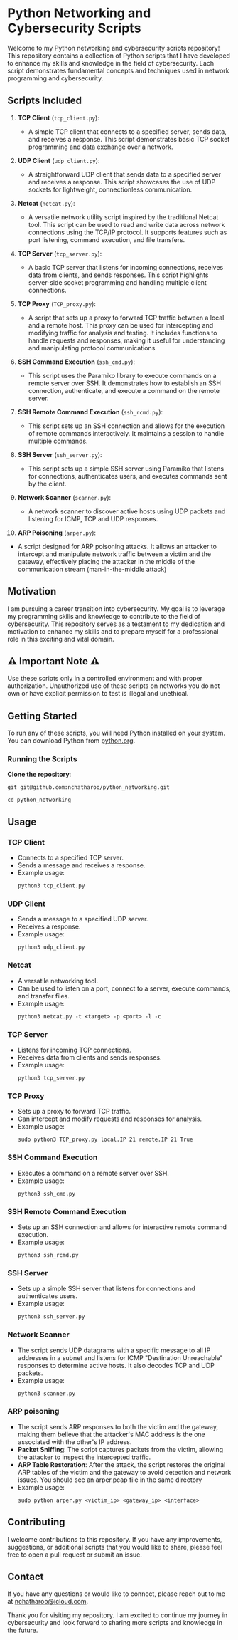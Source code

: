 
# Python Networking and Cybersecurity Scripts

Welcome to my Python networking and cybersecurity scripts repository! This repository contains a collection of Python scripts that I have developed to enhance my skills and knowledge in the field of cybersecurity. Each script demonstrates fundamental concepts and techniques used in network programming and cybersecurity.

## Scripts Included

1. **TCP Client** (`tcp_client.py`): 
   - A simple TCP client that connects to a specified server, sends data, and receives a response. This script demonstrates basic TCP socket programming and data exchange over a network.

2. **UDP Client** (`udp_client.py`): 
   - A straightforward UDP client that sends data to a specified server and receives a response. This script showcases the use of UDP sockets for lightweight, connectionless communication.

3. **Netcat** (`netcat.py`): 
   - A versatile network utility script inspired by the traditional Netcat tool. This script can be used to read and write data across network connections using the TCP/IP protocol. It supports features such as port listening, command execution, and file transfers.

4. **TCP Server** (`tcp_server.py`): 
   - A basic TCP server that listens for incoming connections, receives data from clients, and sends responses. This script highlights server-side socket programming and handling multiple client connections.

5. **TCP Proxy** (`TCP_proxy.py`):
   - A script that sets up a proxy to forward TCP traffic between a local and a remote host. This proxy can be used for intercepting and modifying traffic for analysis and testing. It includes functions to handle requests and responses, making it useful for understanding and manipulating protocol communications.

6. **SSH Command Execution** (`ssh_cmd.py`):
   - This script uses the Paramiko library to execute commands on a remote server over SSH. It demonstrates how to establish an SSH connection, authenticate, and execute a command on the remote server.

7. **SSH Remote Command Execution** (`ssh_rcmd.py`):
   - This script sets up an SSH connection and allows for the execution of remote commands interactively. It maintains a session to handle multiple commands.

8. **SSH Server** (`ssh_server.py`):
   - This script sets up a simple SSH server using Paramiko that listens for connections, authenticates users, and executes commands sent by the client.

9. **Network Scanner** (`scanner.py`):
   - A network scanner to discover active hosts using UDP packets and listening for ICMP, TCP and UDP responses.

10. **ARP Poisoning** (`arper.py`):
   - A script designed for ARP poisoning attacks. It allows an attacker to intercept and manipulate network traffic between a victim and the gateway, effectively placing the attacker in the middle of the communication stream (man-in-the-middle attack)

## Motivation

I am pursuing a career transition into cybersecurity. My goal is to leverage my programming skills and knowledge  to contribute to the field of cybersecurity. This repository serves as a testament to my dedication and motivation to enhance my skills and to prepare myself for a professional role in this exciting and vital domain.

## ⚠️ Important Note ⚠️

Use these scripts only in a controlled environment and with proper authorization. Unauthorized use of these scripts on networks you do not own or have explicit permission to test is illegal and unethical.

## Getting Started

To run any of these scripts, you will need Python installed on your system. You can download Python from [python.org](https://www.python.org/).

### Running the Scripts

**Clone the repository**:

   ```git git@github.com:nchatharoo/python_networking.git```
   
   ```cd python_networking```

## Usage

### TCP Client

- Connects to a specified TCP server.
- Sends a message and receives a response.
- Example usage:
  ```
  python3 tcp_client.py
  ```

### UDP Client

- Sends a message to a specified UDP server.
- Receives a response.
- Example usage:
  ```
  python3 udp_client.py
  ```

### Netcat

- A versatile networking tool.
- Can be used to listen on a port, connect to a server, execute commands, and transfer files.
- Example usage:
  ```
  python3 netcat.py -t <target> -p <port> -l -c
  ```

### TCP Server

- Listens for incoming TCP connections.
- Receives data from clients and sends responses.
- Example usage:
  ```
  python3 tcp_server.py
  ```

### TCP Proxy

- Sets up a proxy to forward TCP traffic.
- Can intercept and modify requests and responses for analysis.
- Example usage:
  ```
  sudo python3 TCP_proxy.py local.IP 21 remote.IP 21 True
  ```

### SSH Command Execution

- Executes a command on a remote server over SSH.
- Example usage:
  ```
  python3 ssh_cmd.py
  ```

### SSH Remote Command Execution

- Sets up an SSH connection and allows for interactive remote command execution.
- Example usage:
  ```
  python3 ssh_rcmd.py
  ```

### SSH Server

- Sets up a simple SSH server that listens for connections and authenticates users.
- Example usage:
  ```
  python3 ssh_server.py
  ```

### Network Scanner

- The script sends UDP datagrams with a specific message to all IP addresses in a subnet and listens for ICMP "Destination Unreachable" responses to determine active hosts. It also decodes TCP and UDP packets.
- Example usage:
  ```
  python3 scanner.py
  ```

### ARP poisoning

- The script sends ARP responses to both the victim and the gateway, making them believe that the attacker's MAC address is the one associated with the other's IP address.
- **Packet Sniffing**: The script captures packets from the victim, allowing the attacker to inspect the intercepted traffic.
- **ARP Table Restoration**: After the attack, the script restores the original ARP tables of the victim and the gateway to avoid detection and network issues. You should see an arper.pcap file in the same directory
- Example usage:
  ```
  sudo python arper.py <victim_ip> <gateway_ip> <interface>
  ```

## Contributing

I welcome contributions to this repository. If you have any improvements, suggestions, or additional scripts that you would like to share, please feel free to open a pull request or submit an issue.

## Contact

If you have any questions or would like to connect, please reach out to me at nchatharoo@icloud.com.

Thank you for visiting my repository. I am excited to continue my journey in cybersecurity and look forward to sharing more scripts and knowledge in the future.
